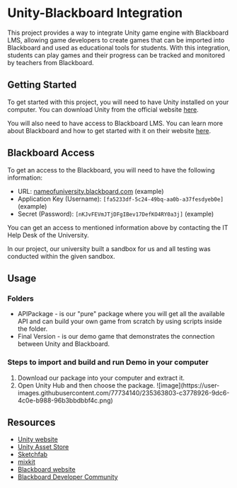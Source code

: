 <!DOCTYPE html>
<html>
  <head>
   
  </head>
  <body>
    <h1>Unity-Blackboard Integration</h1>
    <p>This project provides a way to integrate Unity game engine with Blackboard LMS, allowing game developers to create games that can be imported into Blackboard and used as educational tools for students. With this integration, students can play games and their progress can be tracked and monitored by teachers from Blackboard.</p>
    <h2>Getting Started</h2>
    <p>To get started with this project, you will need to have Unity installed on your computer. You can download Unity from the official website <a href="https://unity.com/" target="_blank">here</a>.</p>
    <p>You will also need to have access to Blackboard LMS. You can learn more about Blackboard and how to get started with it on their website <a href="https://www.blackboard.com/" target="_blank">here</a>.</p>
    <h2>Blackboard Access</h2>
    <p>To get an access to the Blackboard, you will need to have the following information:</p>
    <ul>
      <li>URL: <a href="[nameofuniversity.blackboard.com]">nameofuniversity.blackboard.com</a> (example)</li>
      <li>Application Key (Username): <code>[fa5233df-5c24-49bq-aa0b-a37fesdyeb0e]</code> (example)</li>
      <li>Secret (Password): <code>[nKJvFEVmJTjDFgIBev17DefKO4RY0a3j]</code> (example)</li>
    </ul>
    <p>You can get an access to mentioned information above by contacting the IT Help Desk of the University.</p>
    <p>In our project, our university built a sandbox for us and all testing was conducted within the given sandbox.</p>
    <h2>Usage</h2>
    <h3>Folders</h3>
    <ul>
      <li>APIPackage - is our "pure" package where you will get all the available API and can build your own game from scratch by using scripts inside the folder.</li>
      <li>Final Version - is our demo game that demonstrates the connection between Unity and Blackboard.</li>
    </ul>
    <h3>Steps to import and build and run Demo in your computer</h3>
    <ol>
      <li>Download our package into your computer and extract it.</li>
      <li>Open Unity Hub and then choose the package. ![image](https://user-images.githubusercontent.com/77734140/235363803-c3778926-9dc6-4c0e-b988-96b3bbdbbf4c.png)</li>
    </ol>
    <h2>Resources</h2>
    <ul>
      <li><a href="https://unity.com/" target="_blank">Unity website</a></li>
      <li><a href="https://assetstore.unity.com/" target="_blank">Unity Asset Store</a></li>
      <li><a href="https://sketchfab.com/" target="_blank">Sketchfab</a></li>
      <li><a href="https://mixkit.co/" target="_blank">mixkit</a></li>
      <li><a href="https://www.blackboard.com/" target="_blank">Blackboard website</a></li>
      <li><a href="https://community.blackboard.com/community/developers" target="_blank">Blackboard Developer Community</a></li>
    </ul>
  </body>
</html>
